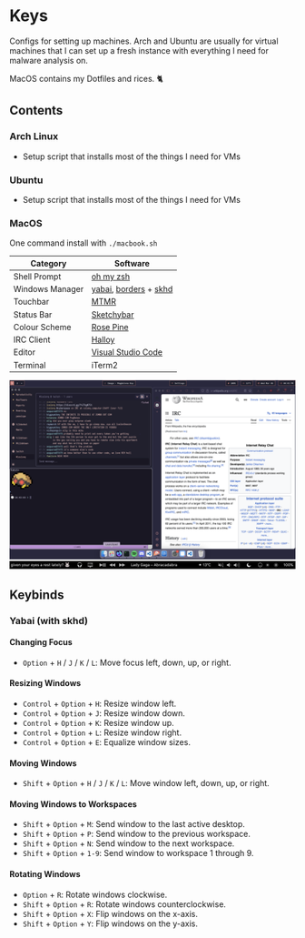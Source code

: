 # Keys

Configs for setting up machines. Arch and Ubuntu are usually for virtual machines that I can set up a fresh instance with everything I need for malware analysis on.

MacOS contains my Dotfiles and rices. 🐈

## Contents

### Arch Linux
  
- Setup script that installs most of the things I need for VMs

### Ubuntu

- Setup script that installs most of the things I need for VMs

### MacOS

One command install with `./macbook.sh`

| Category             | Software                                                      |
|----------------------|---------------------------------------------------------------|
| Shell Prompt         | [oh my zsh](https://ohmyz.sh)                                |
| Windows Manager      | [yabai](https://github.com/koekeishiya/yabai), [borders](https://github.com/FelixKratz/JankyBorders) + [skhd](https://github.com/koekeishiya/skhd) |
| Touchbar             | [MTMR](https://github.com/Toxblh/MTMR)                        |
| Status Bar           | [Sketchybar](https://github.com/felixhageloh/Sketchybar)      |
| Colour Scheme        | [Rose Pine](https://rosepinetheme.com)                       |
| IRC Client           | [Halloy](https://halloy.squidowl.org)                        |
| Editor               | [Visual Studio Code](https://code.visualstudio.com)          |
| Terminal             | iTerm2                                                       |

![Screenshot of a MacOS riced theme in Rose Pine](/img/macos-rose-pine.png)
![MacOS Touchbar](/img/macos-touchbar.png)

## Keybinds

### Yabai (with skhd)

#### Changing Focus

- ``Option`` + ``H`` / ``J`` / ``K`` / ``L``: Move focus left, down, up, or right.

#### Resizing Windows

- ``Control`` + ``Option`` + ``H``: Resize window left.
- ``Control`` + ``Option`` + ``J``: Resize window down.
- ``Control`` + ``Option`` + ``K``: Resize window up.
- ``Control`` + ``Option`` + ``L``: Resize window right.
- ``Control`` + ``Option`` + ``E``: Equalize window sizes.

#### Moving Windows

- ``Shift`` + ``Option`` + ``H`` / ``J`` / ``K`` / ``L``: Move window left, down, up, or right.

#### Moving Windows to Workspaces

- ``Shift`` + ``Option`` + ``M``: Send window to the last active desktop.
- ``Shift`` + ``Option`` + ``P``: Send window to the previous workspace.
- ``Shift`` + ``Option`` + ``N``: Send window to the next workspace.
- ``Shift`` + ``Option`` + ``1-9``: Send window to workspace 1 through 9.

#### Rotating Windows

- ``Option`` + ``R``: Rotate windows clockwise.
- ``Shift`` + ``Option`` + ``R``: Rotate windows counterclockwise.
- ``Shift`` + ``Option`` + ``X``: Flip windows on the x-axis.
- ``Shift`` + ``Option`` + ``Y``: Flip windows on the y-axis.
